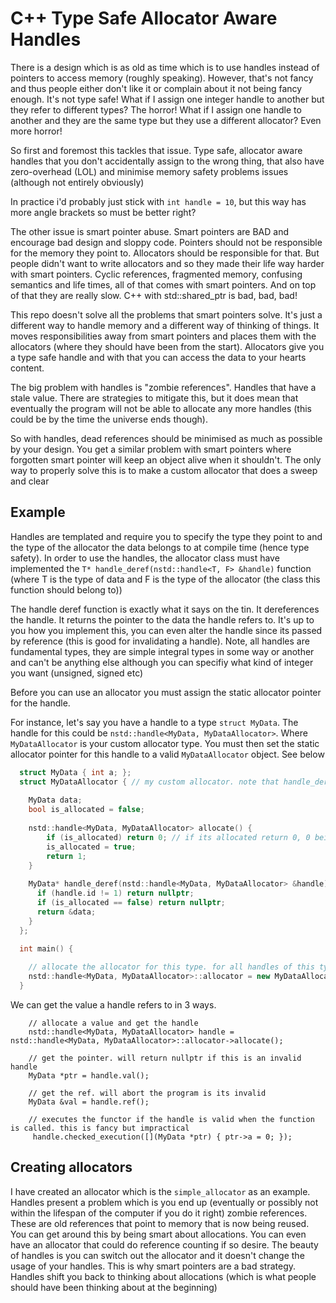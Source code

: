 # C++ Type Safe Allocator Aware Handles 

There is a design which is as old as time which is to use handles instead of pointers to access memory (roughly speaking).
However, that's not fancy and thus people either don't like it or complain about it not being fancy enough. It's not type safe! 
What if I assign one integer handle to another but they refer to different types? The horror!
What if I assign one handle to another and they are the same type but they use a different allocator? Even more horror!

So first and foremost this tackles that issue. Type safe, allocator aware handles that you don't accidentally assign to the wrong thing, that also have zero-overhead (LOL) and 
minimise memory safety problems issues (although not entirely obviously)

In practice i'd probably just stick with `int handle = 10`, but this way has more angle brackets so must be better right?

The other issue is smart pointer abuse. Smart pointers are BAD and encourage
bad design and sloppy code. Pointers should not be responsible for the memory they point to. Allocators should be responsible for that. But people didn't want to write allocators
and so they made their life way harder with smart pointers. Cyclic references, fragmented memory, confusing semantics and life times, all of that comes with smart pointers. And on 
top of that they are really slow. C++ with std::shared_ptr is bad, bad, bad!

This repo doesn't solve all the problems that smart pointers solve. It's just a different way to handle memory and a different way of thinking of things. 
It moves responsibilities away from smart pointers and places them with the allocators (where 
they should have been from the start). Allocators give you a type safe handle and with that you can access the data to your hearts content.

The big problem with handles is "zombie references". Handles that have a stale value. There are strategies to mitigate this, but it does mean that eventually the program will not be 
able to allocate any more handles (this could be by the time the universe ends though).

So with handles, dead references should be minimised as much as possible by your design. You get a similar problem with smart pointers where forgotten smart pointer will 
keep an object alive when it shouldn't. The only way to properly solve this is to make a custom allocator that does a sweep and clear

## Example 

Handles are templated and require you to specify the type they point to and the type of the allocator the data belongs to at compile time (hence type safety). In order to use 
the handles, the allocator class must have implemented the `T* handle_deref(nstd::handle<T, F> &handle)` function (where T is the type of data and F is the type of the allocator (the class this function should belong to))

The handle deref function is exactly what it says on the tin. It dereferences the handle. It returns the pointer to the data the handle refers to. It's up to you how you implement this, you can even alter the handle since its passed by reference (this is good for invalidating a handle). Note, all handles are fundamental types, they are simple integral types in some way or another and can't be anything else although you can specifiy what kind of integer you want (unsigned, signed etc)

Before you can use an allocator you must assign the static allocator pointer for the handle.

For instance, let's say you have a handle to a type `struct MyData`. The handle for this could be `nstd::handle<MyData, MyDataAllocator>`. Where `MyDataAllocator` is your custom allocator type.
You must then set the static allocator pointer for this handle to a valid `MyDataAllocator` object. See below

```cpp
  struct MyData { int a; };
  struct MyDataAllocator { // my custom allocator. note that handle_deref() is implemented
  
    MyData data;
    bool is_allocated = false;
  
    nstd::handle<MyData, MyDataAllocator> allocate() { 
        if (is_allocated) return 0; // if its allocated return 0, 0 being an invalid handle
        is_allocated = true;
        return 1;
    }
    
    MyData* handle_deref(nstd::handle<MyData, MyDataAllocator> &handle) { 
      if (handle.id != 1) return nullptr;
      if (is_allocated == false) return nullptr;
      return &data;
    }
  };

  int main() {
  
    // allocate the allocator for this type. for all handles of this type, this is their allocator.
    nstd::handle<MyData, MyDataAllocator>::allocator = new MyDataAllocator()
  }
```
We can get the value a handle refers to in 3 ways. 

```
    // allocate a value and get the handle 
    nstd::handle<MyData, MyDataAllocator> handle = nstd::handle<MyData, MyDataAllocator>::allocator->allocate();
    
    // get the pointer. will return nullptr if this is an invalid handle
    MyData *ptr = handle.val();
    
    // get the ref. will abort the program is its invalid
    MyData &val = handle.ref();
    
    // executes the functor if the handle is valid when the function is called. this is fancy but impractical
     handle.checked_execution([](MyData *ptr) { ptr->a = 0; });
```

## Creating allocators

I have created an allocator which is the `simple_allocator` as an example. Handles present a problem which is you end up (eventually or possibly not within the lifespan of the computer if you do it right) zombie references. These are old references that point to memory that is now being reused. You can get around this by being smart about allocations. You can even have an allocator that could do reference counting if so desire. The beauty of handles is you can switch out the allocator and it doesn't change the usage of your handles. This is why smart pointers are a bad strategy. Handles shift you back to thinking about allocations (which is what people should have been thinking about at the beginning)

